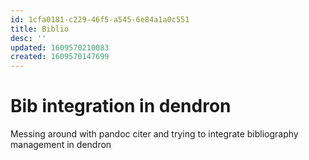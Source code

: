```yaml
---
id: 1cfa0181-c229-46f5-a545-6e84a1a0c551
title: Biblio
desc: ''
updated: 1609570210083
created: 1609570147699
---
```


# Bib integration in dendron 

Messing around with pandoc citer and trying to integrate bibliography management in dendron

